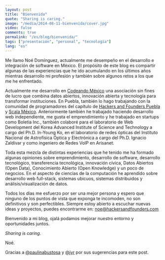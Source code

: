 ```yaml
---
layout: post
title: "Bienvenida"
quote: "Sharing is caring."
image: "/media/2014-08-11-bienvenida/cover.jpg"
video: false
comments: true
permalink: "/es/blog/bienvenida/"
tags: ["presentación", "personal", "tecnología"]
lang: "es"
---
```


Me llamo Noé Domínguez, actualmente me desempeño en el desarrollo e integración de software en México.
El propósito de este blog es compartir algunas de las experiencias que he ido acumulando en los
últimos años mientras desarrollo mi profesión y también sobre algunos retos a los que me he enfrentado.

Actualmente me desarrollo en [Codeando México](http://www.codeandomexico.org) una asociación
sin fines de lucro que combina datos abiertos, innovación abierta y tecnología para transformar instituciones.
En Puebla, también lo hago trabajando con la comunidad de programadores del capítulo de
[Hackers and Founders Puebla](http://www.hfpuebla.org) y [Scala México](http://www.scala.org.mx).
Anteriormente también he trabajado haciendo desarrollo web independiente, me gusta el emprendimiento y he trabajado
en startups como Boletia Inc., también colaboré para el laboratorio de Web Development del Korea Advanced
Institute of Science and Technology a cargo del Ph.D. In-Young Ko, en el laboratorio de redes ópticas
del Instituto Nacional de Astrofísica Óptica y Electrónica a cargo del Ph.D. Ignacio Zaldívar
y como ingeniero de Redes VoIP en Arisanet.

Toda esta mezcla de distintas experiencias que he tenido me ha formado algunas opiniones sobre emprendimiento,
desarrollo de software, desarrollo tecnológico, transferencia tecnológica, innovación cívica, Datos Abiertos (Open Data),
Conocimiento Abierto (Open Knowledge) y un poco de negocios. En el aspecto de ciencias de la computación he aprendido sobre
desarrollo web full-stack, sistemas ubicuos, sistemas distribuidos y análisis/visualización de datos.

Todos los días me esfuerzo por ser una mejor persona y espero que ninguno de los puntos de vista que exponga
te incomoden, no son definitivos y son perfectibles. Siempre estoy abierto a escuchar nuevas ideas y proyectos,
puedes encontrarme en: [noe@hackersandfounders.com](mailto:noe@hackersandfounders.com)

Bienvenido a mi blog, ojalá podamos mejorar nuestro entorno y oportunidades juntos.

<cite>Sharing is caring.</cite>


Noé.

Gracias a [@paulinabustosa](http://www.twitter.com/paulinabustosa) y [@jyr](http://www.twitter.com/jyr) por sus sugerencias
para este post.
